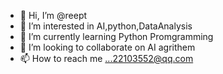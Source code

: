 - 👋 Hi, I’m @reept
- 👀 I’m interested in AI,python,DataAnalysis
- 🌱 I’m currently learning Python Promgramming
- 💞️ I’m looking to collaborate on AI agrithem
- 📫 How to reach me ...22103552@qq.com

<!---
reept/reept is a ✨ special ✨ repository because its `README.md` (this file) appears on your GitHub profile.
You can click the Preview link to take a look at your changes.
--->
